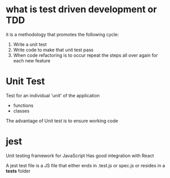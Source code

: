 # what is test driven development or TDD
it is a methodology that promotes the following cycle:

1. Write a unit test
2. Write code to make that unit test pass
3. When code refactoring is to occur repeat the steps all over again for each new feature


# Unit Test
Test for an individual 'unit' of the application
- functions
- classes

The advantage of Unit test is to ensure working code


# jest 
Unit testing framework for JavaScript
Has good integration with React

A jest test file is a JS file that either ends in .test.js or spec.js or resides in a __tests__ folder